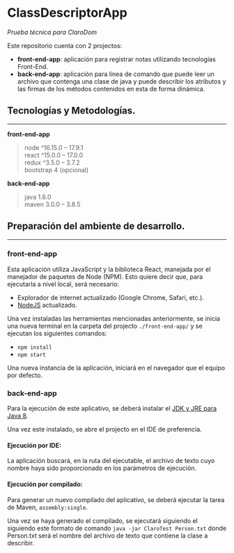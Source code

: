 # ClassDescriptorApp
*Prueba técnica para ClaroDom*

Este repositorio cuenta con 2 projectos:
- **front-end-app**: aplicación para registrar notas utilizando tecnologías Front-End.
- **back-end-app**: aplicación para línea de comando que puede leer un archivo que contenga una clase de java y puede describir los atributos y las firmas de los métodos contenidos en esta de forma dinámica.

## Tecnologías y Metodologías.
---

**front-end-app**
> node ^16.15.0 – 17.9.1 \
> react ^15.0.0 – 17.0.0 \
> redux ^3.5.0 – 3.7.2 \
> bootstrap 4 (opcional)
 
**back-end-app**
> java 1.8.0 \
> maven 3.0.0 – 3.8.5

## Preparación del ambiente de desarrollo.
---
### front-end-app
Esta aplicación utiliza JavaScript y la biblioteca React, manejada por el manejador de paquetes de Node (NPM). Esto quiere decir que, para ejecutarla a nivel local, será necesario:
- Explorador de internet actualizado (Google Chrome, Safari, etc.).
- [NodeJS](https://nodejs.org/en) actualizado.

Una vez instaladas las herramientas mencionadas anteriormente, se inicia una nueva terminal en la carpeta del projecto `./front-end-app/` y se ejecutan los siguientes comandos:
- `npm install`
- `npm start`

Una nueva instancia de la aplicación, iniciará en el navegador que el equipo por defecto.

### back-end-app
Para la ejecución de este aplicativo, se deberá instalar el [JDK y JRE para Java 8](https://www.oracle.com/java/technologies/javase/javase8-archive-downloads.html).

Una vez este instalado, se abre el projecto en el IDE de preferencia.

#### Ejecución por IDE:
La aplicación buscará, en la ruta del ejecutable, el archivo de texto cuyo nombre haya sido proporcionado en los parámetros de ejecución.

#### Ejecución por compilado:
Para generar un nuevo compilado del aplicativo, se deberá ejecutar la tarea de Maven, `assembly:single`.

Una vez se haya generado el compilado, se ejecutará siguiendo el siguiendo este formato de comando `java -jar ClaroTest Person.txt` donde Person.txt será el nombre del archivo de texto que contiene la clase a describir.